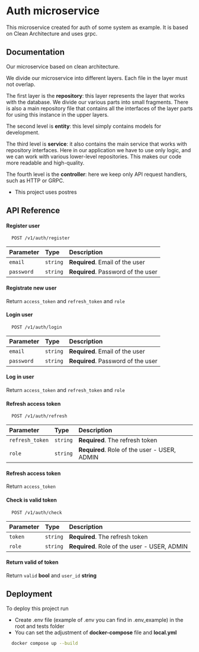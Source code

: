 # Auth microservice

This microservice created for auth of some system as example. It is based on Clean Architecture and uses grpc.

## Documentation

Our microservice based on clean architecture.

We divide our microservice into different layers. Each file in the layer must not overlap.

The first layer is the **repository**: this layer represents the layer that works with the database. We divide our various parts into small fragments. There is also a main repository file that contains all the interfaces of the layer parts for using this instance in the upper layers.

The second level is **entity**: this level simply contains models for development.

The third level is **service**: it also contains the main service that works with repository interfaces. Here in our application we have to use only logic, and we can work with various lower-level repositories. This makes our code more readable and high-quality.

The fourth level is the **controller**: here we keep only API request handlers, such as HTTP or GRPC.

- This project uses postres

## API Reference

#### Register user

```http
  POST /v1/auth/register
```

| Parameter  | Type     | Description                        |
| :--------- | :------- | :--------------------------------- |
| `email`    | `string` | **Required**. Email of the user    |
| `password` | `string` | **Required**. Password of the user |

#### Registrate new user

Return `access_token` and `refresh_token` and `role`

#### Login user

```http
  POST /v1/auth/login
```

| Parameter | Type     | Description                        |
| :-------- | :------- | :--------------------------------- |
| `email`   | `string` | **Required**. Email of the user    |
| `password` | `string` | **Required**. Password of the user |

#### Log in user

Return `access_token` and `refresh_token` and `role`

#### Refresh access token

```http
  POST /v1/auth/refresh
```

| Parameter       | Type     | Description                                  |
| :-------------- | :------- | :------------------------------------------- |
| `refresh_token` | `string` | **Required**. The refresh token              |
| `role`          | `string` | **Required**. Role of the user - USER, ADMIN |

#### Refresh access token

Return `access_token`

#### Check is valid token

```http
  POST /v1/auth/check
```

| Parameter | Type     | Description                                  |
| :-------- | :------- | :------------------------------------------- |
| `token`   | `string` | **Required**. The refresh token              |
| `role`    | `string` | **Required**. Role of the user - USER, ADMIN |

#### Return valid of token

Return `valid` **bool** and `user_id` **string**

## Deployment

To deploy this project run

- Create .env file (example of .env you can find in .env_example) in the root and tests folder
- You can set the adjustment of **docker-compose** file and **local.yml**

```bash
  docker compose up --build
```
